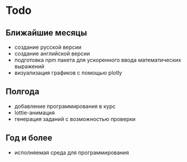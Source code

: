 # Todo

## Ближайшие месяцы

- создание русской версии
- создание английской версии
- подготовка npm пакета для ускоренного ввода математических выражений
- визуализация графиков с помощью plotly

## Полгода

- добавление программирования в курс
- lottie-анимация
- генерация заданий с возможностью проверки

## Год и более

- исполняемая среда для программирования
